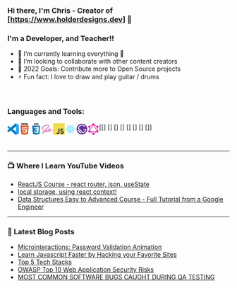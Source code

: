 ### Hi there, I'm Chris - Creator of [https://www.holderdesigns.dev] 👋
### I'm a Developer, and Teacher!!

- 🌱 I’m currently learning everything 🤣
- 👯 I’m looking to collaborate with other content creators
- 🥅 2022 Goals: Contribute more to Open Source projects
- ⚡ Fun fact: I love to draw and play guitar / drums

<br />

### Languages and Tools:

[[<img align="left" alt="Visual Studio Code" width="26px" src="https://raw.githubusercontent.com/github/explore/80688e429a7d4ef2fca1e82350fe8e3517d3494d/topics/visual-studio-code/visual-studio-code.png" />]
[<img align="left" alt="HTML5" width="26px" src="https://raw.githubusercontent.com/github/explore/80688e429a7d4ef2fca1e82350fe8e3517d3494d/topics/html/html.png" />]
[<img align="left" alt="CSS3" width="26px" src="https://raw.githubusercontent.com/github/explore/80688e429a7d4ef2fca1e82350fe8e3517d3494d/topics/css/css.png" />]
[<img align="left" alt="Sass" width="26px" src="https://raw.githubusercontent.com/github/explore/80688e429a7d4ef2fca1e82350fe8e3517d3494d/topics/sass/sass.png" />]
[<img align="left" alt="JavaScript" width="26px" src="https://raw.githubusercontent.com/github/explore/80688e429a7d4ef2fca1e82350fe8e3517d3494d/topics/javascript/javascript.png" />]
[<img align="left" alt="React" width="26px" src="https://raw.githubusercontent.com/github/explore/80688e429a7d4ef2fca1e82350fe8e3517d3494d/topics/react/react.png" />]
[<img align="left" alt="Gatsby" width="26px" src="https://raw.githubusercontent.com/github/explore/e94815998e4e0713912fed477a1f346ec04c3da2/topics/gatsby/gatsby.png" />]
[<img align="left" alt="GraphQL" width="26px" src="https://raw.githubusercontent.com/github/explore/80688e429a7d4ef2fca1e82350fe8e3517d3494d/topics/graphql/graphql.png" />]]

<br />

---

### 📺 Where I Learn YouTube Videos

<!-- YOUTUBE:START -->

- [ReactJS Course - react router, json, useState](https://www.youtube.com/watch?v=_1YojDFZEfU&ab_channel=devmentorlive)
- [ local storage, using react context!](https://www.youtube.com/watch?v=YTTXHGUKsIQ&ab_channel=devmentorlive)
- [Data Structures Easy to Advanced Course - Full Tutorial from a Google Engineer](https://www.youtube.com/watch?v=RBSGKlAvoiM&list=PL9D7_Ff7ke0RYLjh-6Vti3N5H78FAd-GM&ab_channel=freeCodeCamp.org)
<!-- YOUTUBE:END -->

---

### 📕 Latest Blog Posts

<!-- BLOG-POST-LIST:START -->

- [Microinteractions: Password Validation Animation](https://dev.to/codestackr/microinteractions-password-validation-animation-5629)
- [Learn Javascript Faster by Hacking your Favorite Sites](https://www.thinkful.com/blog/learn-javascript-fast-by-hacking-your-favorite-websites/)
- [Top 5 Tech Stacks](https://fullscale.io/blog/top-5-tech-stacks/)
- [OWASP Top 10 Web Application Security Risks](https://owasp.org/www-project-top-ten/)
- [MOST COMMON SOFTWARE BUGS CAUGHT DURING QA TESTING](https://www.strv.com/blog/most-common-software-bugs-caught-during-qa-testing)
<!-- BLOG-POST-LIST:END -->

</details>

[website]: https://christopherDan1.com
[twitter]: https://twitter.com/Christo90444450

